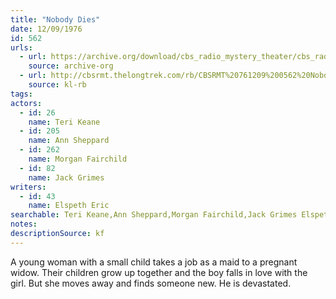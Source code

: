 ```yaml
---
title: "Nobody Dies"
date: 12/09/1976
id: 562
urls: 
  - url: https://archive.org/download/cbs_radio_mystery_theater/cbs_radio_mystery_theater-0551-0600.zip/cbs_radio_mystery_theater-0551-0600%2Fcbsrmt_0562_nobody_dies.mp3
    source: archive-org
  - url: http://cbsrmt.thelongtrek.com/rb/CBSRMT%20761209%200562%20Nobody%20Dies_wbbm_rb%20hot.mp3
    source: kl-rb
tags: 
actors:  
  - id: 26
    name: Teri Keane  
  - id: 205
    name: Ann Sheppard  
  - id: 262
    name: Morgan Fairchild  
  - id: 82
    name: Jack Grimes
writers:  
  - id: 43
    name: Elspeth Eric
searchable: Teri Keane,Ann Sheppard,Morgan Fairchild,Jack Grimes Elspeth Eric
notes: 
descriptionSource: kf
---
```

A young woman with a small child takes a job as a maid to a pregnant widow. Their children grow up together and the boy falls in love with the girl. But she moves away and finds someone new. He is devastated.